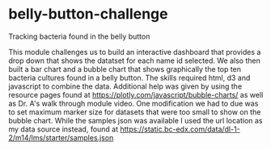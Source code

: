 # belly-button-challenge
Tracking bacteria found in the belly button

This module challenges us to build an interactive dashboard that provides a drop down that shows the datatset for each name id selected. We also then built a bar chart and a bubble chart that shows graphically the top ten bacteria cultures found in a belly button. The skills required html, d3 and javascript to combine the data. Additional help was given by using the resource pages found at https://plotly.com/javascript/bubble-charts/ as well as Dr. A's walk through module video. One modification we had to due was to set maximum marker size for datasets that were too small to show on the bubble chart. While the samples json was available I used the url location as my data source instead, found at https://static.bc-edx.com/data/dl-1-2/m14/lms/starter/samples.json
